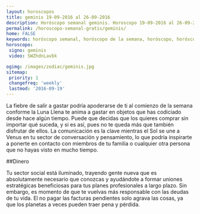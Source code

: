 ```yaml
---
layout: horoscopos
title: geminis 19-09-2016 al 26-09-2016 
description: Horóscopo semanal geminis. Horoscopo 19-09-2016 al 26-09-2016. Horoscopos univision gratis
permalink: /horoscopo-semanal-gratis/geminis/
home: FALSE
keywords: horóscopo semanal, horóscopo de la semana, horóscopo, horóscopo gratis,horóscopos, horóscopo esperanza gracia, horoscopos geminis la semana, horóscopos gratis, Tarot, Astrologia, Zodíaco, geminis, horoscopo gratis
horoscopo:
 signo: geminis
 video: SWZhdnLavbk

ogimg: /images/zodiac/geminis.jpg
sitemap:
 priority: 1
 changefreq: 'weekly'
 lastmod: '2016-09-19'
---
```



La fiebre de salir a gastar podría apoderarse de ti al comienzo de la semana conforme la Luna Llena te anima a gastar en objetos que has codiciado desde hace algún tiempo. Puede que decidas que los quieres comprar sin importar qué suceda, y si es así, pues no te queda más que también disfrutar de ellos. La comunicación es la clave mientras el Sol se une a Venus en tu sector de conversación y pensamiento, lo que podría inspirarte a ponerte en contacto con miembros de tu familia o cualquier otra persona que no hayas visto en mucho tiempo.

##Dinero

Tu sector social está iluminado, trayendo gente nueva que es absolutamente necesario que conozcas y ayudándote a formar uniones estratégicas beneficiosas para tus planes profesionales a largo plazo. Sin embargo, es momento de que te vuelvas más responsable con las deudas de tu vida. El no pagar las facturas pendientes solo agrava las cosas, ya que los planetas a veces pueden traer pena y pérdida.